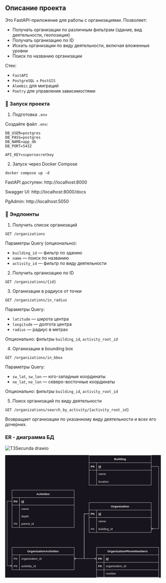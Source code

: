 ## Описание проекта

Это FastAPI-приложение для работы с организациями.
Позволяет:

- Получать организации по различным фильтрам (здание, вид деятельности, геопозиция)
- Получать организацию по ID
- Искать организации по виду деятельности, включая вложенные уровни
- Поиск по названию организации

Стек:

- `FastAPI`
- `PostgreSQL` + `PostGIS`
- `Alembic` для миграций
- `Poetry` для управления зависимостями

### 🚀 Запуск проекта

1. Подготовка `.env`

Создайте файл `.env`:
```dotenv
DB_USER=postgres
DB_PASS=postgres
DB_NAME=app_db
DB_PORT=5432

API_KEY=supersecretkey
```

2. Запуск через Docker Compose

```commandline
docker compose up -d
```

FastAPI доступен: http://localhost:8000

Swagger UI: http://localhost:8000/docs

PgAdmin: http://localhost:5050

### 📑 Эндпоинты

1. Получить список организаций

```http request
GET /organizations
```

Параметры Query (опционально):

- `building_id` — фильтр по зданию
- `name` — поиск по названию
- `activity_id` — фильтр по виду деятельности


2. Получить организацию по ID

```http request
GET /organizations/{id}
```

3. Организации в радиусе от точки

```http request
GET /organizations/in_radius
```
Параметры Query:

- `latitude` — широта центра
- `longitude` — долгота центра
- `radius` — радиус в метрах

Опционально: фильтры `building_id`, `activity_root_id`

4. Организации в bounding box

```http request
GET /organizations/in_bbox
```

Параметры Query:

- `sw_lat`, `sw_lon` — юго-западные координаты
- `ne_lat`, `ne_lon` — северо-восточные координаты

Опционально: фильтры `building_id`, `activity_root_id`

5. Поиск организаций по виду деятельности

```http request
GET /organizations/search_by_activity/{activity_root_id}
```

Возвращает организации по указанному виду деятельности и всех его дочерних.

### ER - диаграмма БД
![ТЗSecunda drawio](https://github.com/user-attachments/assets/3787e165-0357-4ba9-812b-ee01643a4994)
<?xml version="1.0" encoding="UTF-8"?>
<!-- Do not edit this file with editors other than draw.io -->
<!DOCTYPE svg PUBLIC "-//W3C//DTD SVG 1.1//EN" "http://www.w3.org/Graphics/SVG/1.1/DTD/svg11.dtd">
<svg xmlns="http://www.w3.org/2000/svg" xmlns:xlink="http://www.w3.org/1999/xlink" version="1.1" width="626px" height="492px" viewBox="-0.5 -0.5 626 492" content="&lt;mxfile host=&quot;Electron&quot; agent=&quot;Mozilla/5.0 (Windows NT 10.0; Win64; x64) AppleWebKit/537.36 (KHTML, like Gecko) draw.io/25.0.2 Chrome/128.0.6613.186 Electron/32.2.5 Safari/537.36&quot; version=&quot;25.0.2&quot; scale=&quot;1&quot; border=&quot;0&quot;&gt;&#10;  &lt;diagram id=&quot;R2lEEEUBdFMjLlhIrx00&quot; name=&quot;Page-1&quot;&gt;&#10;    &lt;mxGraphModel dx=&quot;665&quot; dy=&quot;2420&quot; grid=&quot;1&quot; gridSize=&quot;10&quot; guides=&quot;1&quot; tooltips=&quot;1&quot; connect=&quot;1&quot; arrows=&quot;1&quot; fold=&quot;1&quot; page=&quot;1&quot; pageScale=&quot;1&quot; pageWidth=&quot;850&quot; pageHeight=&quot;1100&quot; math=&quot;0&quot; shadow=&quot;0&quot; extFonts=&quot;Permanent Marker^https://fonts.googleapis.com/css?family=Permanent+Marker&quot;&gt;&#10;      &lt;root&gt;&#10;        &lt;mxCell id=&quot;0&quot; /&gt;&#10;        &lt;mxCell id=&quot;1&quot; parent=&quot;0&quot; /&gt;&#10;        &lt;mxCell id=&quot;cP5DR-odY6IoiikX9D6n-24&quot; style=&quot;edgeStyle=orthogonalEdgeStyle;rounded=0;orthogonalLoop=1;jettySize=auto;html=1;entryX=1;entryY=0.5;entryDx=0;entryDy=0;endArrow=ERmany;endFill=0;exitX=0;exitY=0.5;exitDx=0;exitDy=0;&quot; parent=&quot;1&quot; source=&quot;C-vyLk0tnHw3VtMMgP7b-3&quot; target=&quot;cP5DR-odY6IoiikX9D6n-17&quot; edge=&quot;1&quot;&gt;&#10;          &lt;mxGeometry relative=&quot;1&quot; as=&quot;geometry&quot;&gt;&#10;            &lt;Array as=&quot;points&quot;&gt;&#10;              &lt;mxPoint x=&quot;520&quot; y=&quot;155&quot; /&gt;&#10;              &lt;mxPoint x=&quot;520&quot; y=&quot;335&quot; /&gt;&#10;            &lt;/Array&gt;&#10;          &lt;/mxGeometry&gt;&#10;        &lt;/mxCell&gt;&#10;        &lt;mxCell id=&quot;C-vyLk0tnHw3VtMMgP7b-2&quot; value=&quot;Organization&quot; style=&quot;shape=table;startSize=30;container=1;collapsible=1;childLayout=tableLayout;fixedRows=1;rowLines=0;fontStyle=1;align=center;resizeLast=1;&quot; parent=&quot;1&quot; vertex=&quot;1&quot;&gt;&#10;          &lt;mxGeometry x=&quot;540&quot; y=&quot;110&quot; width=&quot;250&quot; height=&quot;120&quot; as=&quot;geometry&quot; /&gt;&#10;        &lt;/mxCell&gt;&#10;        &lt;mxCell id=&quot;C-vyLk0tnHw3VtMMgP7b-3&quot; value=&quot;&quot; style=&quot;shape=partialRectangle;collapsible=0;dropTarget=0;pointerEvents=0;fillColor=none;points=[[0,0.5],[1,0.5]];portConstraint=eastwest;top=0;left=0;right=0;bottom=1;&quot; parent=&quot;C-vyLk0tnHw3VtMMgP7b-2&quot; vertex=&quot;1&quot;&gt;&#10;          &lt;mxGeometry y=&quot;30&quot; width=&quot;250&quot; height=&quot;30&quot; as=&quot;geometry&quot; /&gt;&#10;        &lt;/mxCell&gt;&#10;        &lt;mxCell id=&quot;C-vyLk0tnHw3VtMMgP7b-4&quot; value=&quot;PK&quot; style=&quot;shape=partialRectangle;overflow=hidden;connectable=0;fillColor=none;top=0;left=0;bottom=0;right=0;fontStyle=1;&quot; parent=&quot;C-vyLk0tnHw3VtMMgP7b-3&quot; vertex=&quot;1&quot;&gt;&#10;          &lt;mxGeometry width=&quot;30&quot; height=&quot;30&quot; as=&quot;geometry&quot;&gt;&#10;            &lt;mxRectangle width=&quot;30&quot; height=&quot;30&quot; as=&quot;alternateBounds&quot; /&gt;&#10;          &lt;/mxGeometry&gt;&#10;        &lt;/mxCell&gt;&#10;        &lt;mxCell id=&quot;C-vyLk0tnHw3VtMMgP7b-5&quot; value=&quot;id&quot; style=&quot;shape=partialRectangle;overflow=hidden;connectable=0;fillColor=none;top=0;left=0;bottom=0;right=0;align=left;spacingLeft=6;fontStyle=5;&quot; parent=&quot;C-vyLk0tnHw3VtMMgP7b-3&quot; vertex=&quot;1&quot;&gt;&#10;          &lt;mxGeometry x=&quot;30&quot; width=&quot;220&quot; height=&quot;30&quot; as=&quot;geometry&quot;&gt;&#10;            &lt;mxRectangle width=&quot;220&quot; height=&quot;30&quot; as=&quot;alternateBounds&quot; /&gt;&#10;          &lt;/mxGeometry&gt;&#10;        &lt;/mxCell&gt;&#10;        &lt;mxCell id=&quot;cP5DR-odY6IoiikX9D6n-1&quot; style=&quot;shape=partialRectangle;collapsible=0;dropTarget=0;pointerEvents=0;fillColor=none;points=[[0,0.5],[1,0.5]];portConstraint=eastwest;top=0;left=0;right=0;bottom=0;&quot; parent=&quot;C-vyLk0tnHw3VtMMgP7b-2&quot; vertex=&quot;1&quot;&gt;&#10;          &lt;mxGeometry y=&quot;60&quot; width=&quot;250&quot; height=&quot;30&quot; as=&quot;geometry&quot; /&gt;&#10;        &lt;/mxCell&gt;&#10;        &lt;mxCell id=&quot;cP5DR-odY6IoiikX9D6n-2&quot; style=&quot;shape=partialRectangle;overflow=hidden;connectable=0;fillColor=none;top=0;left=0;bottom=0;right=0;&quot; parent=&quot;cP5DR-odY6IoiikX9D6n-1&quot; vertex=&quot;1&quot;&gt;&#10;          &lt;mxGeometry width=&quot;30&quot; height=&quot;30&quot; as=&quot;geometry&quot;&gt;&#10;            &lt;mxRectangle width=&quot;30&quot; height=&quot;30&quot; as=&quot;alternateBounds&quot; /&gt;&#10;          &lt;/mxGeometry&gt;&#10;        &lt;/mxCell&gt;&#10;        &lt;mxCell id=&quot;cP5DR-odY6IoiikX9D6n-3&quot; value=&quot;name&quot; style=&quot;shape=partialRectangle;overflow=hidden;connectable=0;fillColor=none;top=0;left=0;bottom=0;right=0;align=left;spacingLeft=6;&quot; parent=&quot;cP5DR-odY6IoiikX9D6n-1&quot; vertex=&quot;1&quot;&gt;&#10;          &lt;mxGeometry x=&quot;30&quot; width=&quot;220&quot; height=&quot;30&quot; as=&quot;geometry&quot;&gt;&#10;            &lt;mxRectangle width=&quot;220&quot; height=&quot;30&quot; as=&quot;alternateBounds&quot; /&gt;&#10;          &lt;/mxGeometry&gt;&#10;        &lt;/mxCell&gt;&#10;        &lt;mxCell id=&quot;C-vyLk0tnHw3VtMMgP7b-6&quot; value=&quot;&quot; style=&quot;shape=partialRectangle;collapsible=0;dropTarget=0;pointerEvents=0;fillColor=none;points=[[0,0.5],[1,0.5]];portConstraint=eastwest;top=0;left=0;right=0;bottom=0;&quot; parent=&quot;C-vyLk0tnHw3VtMMgP7b-2&quot; vertex=&quot;1&quot;&gt;&#10;          &lt;mxGeometry y=&quot;90&quot; width=&quot;250&quot; height=&quot;30&quot; as=&quot;geometry&quot; /&gt;&#10;        &lt;/mxCell&gt;&#10;        &lt;mxCell id=&quot;C-vyLk0tnHw3VtMMgP7b-7&quot; value=&quot;FK&quot; style=&quot;shape=partialRectangle;overflow=hidden;connectable=0;fillColor=none;top=0;left=0;bottom=0;right=0;&quot; parent=&quot;C-vyLk0tnHw3VtMMgP7b-6&quot; vertex=&quot;1&quot;&gt;&#10;          &lt;mxGeometry width=&quot;30&quot; height=&quot;30&quot; as=&quot;geometry&quot;&gt;&#10;            &lt;mxRectangle width=&quot;30&quot; height=&quot;30&quot; as=&quot;alternateBounds&quot; /&gt;&#10;          &lt;/mxGeometry&gt;&#10;        &lt;/mxCell&gt;&#10;        &lt;mxCell id=&quot;C-vyLk0tnHw3VtMMgP7b-8&quot; value=&quot;building_id&quot; style=&quot;shape=partialRectangle;overflow=hidden;connectable=0;fillColor=none;top=0;left=0;bottom=0;right=0;align=left;spacingLeft=6;&quot; parent=&quot;C-vyLk0tnHw3VtMMgP7b-6&quot; vertex=&quot;1&quot;&gt;&#10;          &lt;mxGeometry x=&quot;30&quot; width=&quot;220&quot; height=&quot;30&quot; as=&quot;geometry&quot;&gt;&#10;            &lt;mxRectangle width=&quot;220&quot; height=&quot;30&quot; as=&quot;alternateBounds&quot; /&gt;&#10;          &lt;/mxGeometry&gt;&#10;        &lt;/mxCell&gt;&#10;        &lt;mxCell id=&quot;C-vyLk0tnHw3VtMMgP7b-23&quot; value=&quot;Activities&quot; style=&quot;shape=table;startSize=30;container=1;collapsible=1;childLayout=tableLayout;fixedRows=1;rowLines=0;fontStyle=1;align=center;resizeLast=1;&quot; parent=&quot;1&quot; vertex=&quot;1&quot;&gt;&#10;          &lt;mxGeometry x=&quot;230&quot; y=&quot;60&quot; width=&quot;250&quot; height=&quot;150&quot; as=&quot;geometry&quot; /&gt;&#10;        &lt;/mxCell&gt;&#10;        &lt;mxCell id=&quot;C-vyLk0tnHw3VtMMgP7b-24&quot; value=&quot;&quot; style=&quot;shape=partialRectangle;collapsible=0;dropTarget=0;pointerEvents=0;fillColor=none;points=[[0,0.5],[1,0.5]];portConstraint=eastwest;top=0;left=0;right=0;bottom=1;&quot; parent=&quot;C-vyLk0tnHw3VtMMgP7b-23&quot; vertex=&quot;1&quot;&gt;&#10;          &lt;mxGeometry y=&quot;30&quot; width=&quot;250&quot; height=&quot;30&quot; as=&quot;geometry&quot; /&gt;&#10;        &lt;/mxCell&gt;&#10;        &lt;mxCell id=&quot;C-vyLk0tnHw3VtMMgP7b-25&quot; value=&quot;PK&quot; style=&quot;shape=partialRectangle;overflow=hidden;connectable=0;fillColor=none;top=0;left=0;bottom=0;right=0;fontStyle=1;&quot; parent=&quot;C-vyLk0tnHw3VtMMgP7b-24&quot; vertex=&quot;1&quot;&gt;&#10;          &lt;mxGeometry width=&quot;30&quot; height=&quot;30&quot; as=&quot;geometry&quot;&gt;&#10;            &lt;mxRectangle width=&quot;30&quot; height=&quot;30&quot; as=&quot;alternateBounds&quot; /&gt;&#10;          &lt;/mxGeometry&gt;&#10;        &lt;/mxCell&gt;&#10;        &lt;mxCell id=&quot;C-vyLk0tnHw3VtMMgP7b-26&quot; value=&quot;id&quot; style=&quot;shape=partialRectangle;overflow=hidden;connectable=0;fillColor=none;top=0;left=0;bottom=0;right=0;align=left;spacingLeft=6;fontStyle=5;&quot; parent=&quot;C-vyLk0tnHw3VtMMgP7b-24&quot; vertex=&quot;1&quot;&gt;&#10;          &lt;mxGeometry x=&quot;30&quot; width=&quot;220&quot; height=&quot;30&quot; as=&quot;geometry&quot;&gt;&#10;            &lt;mxRectangle width=&quot;220&quot; height=&quot;30&quot; as=&quot;alternateBounds&quot; /&gt;&#10;          &lt;/mxGeometry&gt;&#10;        &lt;/mxCell&gt;&#10;        &lt;mxCell id=&quot;cP5DR-odY6IoiikX9D6n-7&quot; style=&quot;shape=partialRectangle;collapsible=0;dropTarget=0;pointerEvents=0;fillColor=none;points=[[0,0.5],[1,0.5]];portConstraint=eastwest;top=0;left=0;right=0;bottom=0;&quot; parent=&quot;C-vyLk0tnHw3VtMMgP7b-23&quot; vertex=&quot;1&quot;&gt;&#10;          &lt;mxGeometry y=&quot;60&quot; width=&quot;250&quot; height=&quot;30&quot; as=&quot;geometry&quot; /&gt;&#10;        &lt;/mxCell&gt;&#10;        &lt;mxCell id=&quot;cP5DR-odY6IoiikX9D6n-8&quot; style=&quot;shape=partialRectangle;overflow=hidden;connectable=0;fillColor=none;top=0;left=0;bottom=0;right=0;&quot; parent=&quot;cP5DR-odY6IoiikX9D6n-7&quot; vertex=&quot;1&quot;&gt;&#10;          &lt;mxGeometry width=&quot;30&quot; height=&quot;30&quot; as=&quot;geometry&quot;&gt;&#10;            &lt;mxRectangle width=&quot;30&quot; height=&quot;30&quot; as=&quot;alternateBounds&quot; /&gt;&#10;          &lt;/mxGeometry&gt;&#10;        &lt;/mxCell&gt;&#10;        &lt;mxCell id=&quot;cP5DR-odY6IoiikX9D6n-9&quot; value=&quot;name&quot; style=&quot;shape=partialRectangle;overflow=hidden;connectable=0;fillColor=none;top=0;left=0;bottom=0;right=0;align=left;spacingLeft=6;&quot; parent=&quot;cP5DR-odY6IoiikX9D6n-7&quot; vertex=&quot;1&quot;&gt;&#10;          &lt;mxGeometry x=&quot;30&quot; width=&quot;220&quot; height=&quot;30&quot; as=&quot;geometry&quot;&gt;&#10;            &lt;mxRectangle width=&quot;220&quot; height=&quot;30&quot; as=&quot;alternateBounds&quot; /&gt;&#10;          &lt;/mxGeometry&gt;&#10;        &lt;/mxCell&gt;&#10;        &lt;mxCell id=&quot;cP5DR-odY6IoiikX9D6n-10&quot; style=&quot;shape=partialRectangle;collapsible=0;dropTarget=0;pointerEvents=0;fillColor=none;points=[[0,0.5],[1,0.5]];portConstraint=eastwest;top=0;left=0;right=0;bottom=0;&quot; parent=&quot;C-vyLk0tnHw3VtMMgP7b-23&quot; vertex=&quot;1&quot;&gt;&#10;          &lt;mxGeometry y=&quot;90&quot; width=&quot;250&quot; height=&quot;30&quot; as=&quot;geometry&quot; /&gt;&#10;        &lt;/mxCell&gt;&#10;        &lt;mxCell id=&quot;cP5DR-odY6IoiikX9D6n-11&quot; style=&quot;shape=partialRectangle;overflow=hidden;connectable=0;fillColor=none;top=0;left=0;bottom=0;right=0;&quot; parent=&quot;cP5DR-odY6IoiikX9D6n-10&quot; vertex=&quot;1&quot;&gt;&#10;          &lt;mxGeometry width=&quot;30&quot; height=&quot;30&quot; as=&quot;geometry&quot;&gt;&#10;            &lt;mxRectangle width=&quot;30&quot; height=&quot;30&quot; as=&quot;alternateBounds&quot; /&gt;&#10;          &lt;/mxGeometry&gt;&#10;        &lt;/mxCell&gt;&#10;        &lt;mxCell id=&quot;cP5DR-odY6IoiikX9D6n-12&quot; value=&quot;depth&quot; style=&quot;shape=partialRectangle;overflow=hidden;connectable=0;fillColor=none;top=0;left=0;bottom=0;right=0;align=left;spacingLeft=6;&quot; parent=&quot;cP5DR-odY6IoiikX9D6n-10&quot; vertex=&quot;1&quot;&gt;&#10;          &lt;mxGeometry x=&quot;30&quot; width=&quot;220&quot; height=&quot;30&quot; as=&quot;geometry&quot;&gt;&#10;            &lt;mxRectangle width=&quot;220&quot; height=&quot;30&quot; as=&quot;alternateBounds&quot; /&gt;&#10;          &lt;/mxGeometry&gt;&#10;        &lt;/mxCell&gt;&#10;        &lt;mxCell id=&quot;cP5DR-odY6IoiikX9D6n-4&quot; style=&quot;shape=partialRectangle;collapsible=0;dropTarget=0;pointerEvents=0;fillColor=none;points=[[0,0.5],[1,0.5]];portConstraint=eastwest;top=0;left=0;right=0;bottom=0;&quot; parent=&quot;C-vyLk0tnHw3VtMMgP7b-23&quot; vertex=&quot;1&quot;&gt;&#10;          &lt;mxGeometry y=&quot;120&quot; width=&quot;250&quot; height=&quot;30&quot; as=&quot;geometry&quot; /&gt;&#10;        &lt;/mxCell&gt;&#10;        &lt;mxCell id=&quot;cP5DR-odY6IoiikX9D6n-5&quot; value=&quot;FK&quot; style=&quot;shape=partialRectangle;overflow=hidden;connectable=0;fillColor=none;top=0;left=0;bottom=0;right=0;&quot; parent=&quot;cP5DR-odY6IoiikX9D6n-4&quot; vertex=&quot;1&quot;&gt;&#10;          &lt;mxGeometry width=&quot;30&quot; height=&quot;30&quot; as=&quot;geometry&quot;&gt;&#10;            &lt;mxRectangle width=&quot;30&quot; height=&quot;30&quot; as=&quot;alternateBounds&quot; /&gt;&#10;          &lt;/mxGeometry&gt;&#10;        &lt;/mxCell&gt;&#10;        &lt;mxCell id=&quot;cP5DR-odY6IoiikX9D6n-6&quot; value=&quot;parent_id&quot; style=&quot;shape=partialRectangle;overflow=hidden;connectable=0;fillColor=none;top=0;left=0;bottom=0;right=0;align=left;spacingLeft=6;&quot; parent=&quot;cP5DR-odY6IoiikX9D6n-4&quot; vertex=&quot;1&quot;&gt;&#10;          &lt;mxGeometry x=&quot;30&quot; width=&quot;220&quot; height=&quot;30&quot; as=&quot;geometry&quot;&gt;&#10;            &lt;mxRectangle width=&quot;220&quot; height=&quot;30&quot; as=&quot;alternateBounds&quot; /&gt;&#10;          &lt;/mxGeometry&gt;&#10;        &lt;/mxCell&gt;&#10;        &lt;mxCell id=&quot;cP5DR-odY6IoiikX9D6n-13&quot; value=&quot;OrganizationActivities&quot; style=&quot;shape=table;startSize=30;container=1;collapsible=1;childLayout=tableLayout;fixedRows=1;rowLines=0;fontStyle=1;align=center;resizeLast=1;&quot; parent=&quot;1&quot; vertex=&quot;1&quot;&gt;&#10;          &lt;mxGeometry x=&quot;230&quot; y=&quot;290&quot; width=&quot;250&quot; height=&quot;90&quot; as=&quot;geometry&quot; /&gt;&#10;        &lt;/mxCell&gt;&#10;        &lt;mxCell id=&quot;cP5DR-odY6IoiikX9D6n-17&quot; style=&quot;shape=partialRectangle;collapsible=0;dropTarget=0;pointerEvents=0;fillColor=none;points=[[0,0.5],[1,0.5]];portConstraint=eastwest;top=0;left=0;right=0;bottom=0;&quot; parent=&quot;cP5DR-odY6IoiikX9D6n-13&quot; vertex=&quot;1&quot;&gt;&#10;          &lt;mxGeometry y=&quot;30&quot; width=&quot;250&quot; height=&quot;30&quot; as=&quot;geometry&quot; /&gt;&#10;        &lt;/mxCell&gt;&#10;        &lt;mxCell id=&quot;cP5DR-odY6IoiikX9D6n-18&quot; value=&quot;PK&quot; style=&quot;shape=partialRectangle;overflow=hidden;connectable=0;fillColor=none;top=0;left=0;bottom=0;right=0;&quot; parent=&quot;cP5DR-odY6IoiikX9D6n-17&quot; vertex=&quot;1&quot;&gt;&#10;          &lt;mxGeometry width=&quot;30&quot; height=&quot;30&quot; as=&quot;geometry&quot;&gt;&#10;            &lt;mxRectangle width=&quot;30&quot; height=&quot;30&quot; as=&quot;alternateBounds&quot; /&gt;&#10;          &lt;/mxGeometry&gt;&#10;        &lt;/mxCell&gt;&#10;        &lt;mxCell id=&quot;cP5DR-odY6IoiikX9D6n-19&quot; value=&quot;organization_id&quot; style=&quot;shape=partialRectangle;overflow=hidden;connectable=0;fillColor=none;top=0;left=0;bottom=0;right=0;align=left;spacingLeft=6;&quot; parent=&quot;cP5DR-odY6IoiikX9D6n-17&quot; vertex=&quot;1&quot;&gt;&#10;          &lt;mxGeometry x=&quot;30&quot; width=&quot;220&quot; height=&quot;30&quot; as=&quot;geometry&quot;&gt;&#10;            &lt;mxRectangle width=&quot;220&quot; height=&quot;30&quot; as=&quot;alternateBounds&quot; /&gt;&#10;          &lt;/mxGeometry&gt;&#10;        &lt;/mxCell&gt;&#10;        &lt;mxCell id=&quot;cP5DR-odY6IoiikX9D6n-20&quot; value=&quot;&quot; style=&quot;shape=partialRectangle;collapsible=0;dropTarget=0;pointerEvents=0;fillColor=none;points=[[0,0.5],[1,0.5]];portConstraint=eastwest;top=0;left=0;right=0;bottom=0;&quot; parent=&quot;cP5DR-odY6IoiikX9D6n-13&quot; vertex=&quot;1&quot;&gt;&#10;          &lt;mxGeometry y=&quot;60&quot; width=&quot;250&quot; height=&quot;30&quot; as=&quot;geometry&quot; /&gt;&#10;        &lt;/mxCell&gt;&#10;        &lt;mxCell id=&quot;cP5DR-odY6IoiikX9D6n-21&quot; value=&quot;PK&quot; style=&quot;shape=partialRectangle;overflow=hidden;connectable=0;fillColor=none;top=0;left=0;bottom=0;right=0;&quot; parent=&quot;cP5DR-odY6IoiikX9D6n-20&quot; vertex=&quot;1&quot;&gt;&#10;          &lt;mxGeometry width=&quot;30&quot; height=&quot;30&quot; as=&quot;geometry&quot;&gt;&#10;            &lt;mxRectangle width=&quot;30&quot; height=&quot;30&quot; as=&quot;alternateBounds&quot; /&gt;&#10;          &lt;/mxGeometry&gt;&#10;        &lt;/mxCell&gt;&#10;        &lt;mxCell id=&quot;cP5DR-odY6IoiikX9D6n-22&quot; value=&quot;actiiviity_id&quot; style=&quot;shape=partialRectangle;overflow=hidden;connectable=0;fillColor=none;top=0;left=0;bottom=0;right=0;align=left;spacingLeft=6;&quot; parent=&quot;cP5DR-odY6IoiikX9D6n-20&quot; vertex=&quot;1&quot;&gt;&#10;          &lt;mxGeometry x=&quot;30&quot; width=&quot;220&quot; height=&quot;30&quot; as=&quot;geometry&quot;&gt;&#10;            &lt;mxRectangle width=&quot;220&quot; height=&quot;30&quot; as=&quot;alternateBounds&quot; /&gt;&#10;          &lt;/mxGeometry&gt;&#10;        &lt;/mxCell&gt;&#10;        &lt;mxCell id=&quot;cP5DR-odY6IoiikX9D6n-23&quot; style=&quot;edgeStyle=orthogonalEdgeStyle;rounded=0;orthogonalLoop=1;jettySize=auto;html=1;entryX=0;entryY=0.5;entryDx=0;entryDy=0;endArrow=ERmany;endFill=0;exitX=0;exitY=0.5;exitDx=0;exitDy=0;&quot; parent=&quot;1&quot; source=&quot;C-vyLk0tnHw3VtMMgP7b-24&quot; target=&quot;cP5DR-odY6IoiikX9D6n-20&quot; edge=&quot;1&quot;&gt;&#10;          &lt;mxGeometry relative=&quot;1&quot; as=&quot;geometry&quot;&gt;&#10;            &lt;Array as=&quot;points&quot;&gt;&#10;              &lt;mxPoint x=&quot;210&quot; y=&quot;104&quot; /&gt;&#10;              &lt;mxPoint x=&quot;210&quot; y=&quot;364&quot; /&gt;&#10;              &lt;mxPoint x=&quot;230&quot; y=&quot;364&quot; /&gt;&#10;            &lt;/Array&gt;&#10;          &lt;/mxGeometry&gt;&#10;        &lt;/mxCell&gt;&#10;        &lt;mxCell id=&quot;cP5DR-odY6IoiikX9D6n-25&quot; value=&quot;OrganizationPhoneNumbers&quot; style=&quot;shape=table;startSize=30;container=1;collapsible=1;childLayout=tableLayout;fixedRows=1;rowLines=0;fontStyle=1;align=center;resizeLast=1;&quot; parent=&quot;1&quot; vertex=&quot;1&quot;&gt;&#10;          &lt;mxGeometry x=&quot;570&quot; y=&quot;290&quot; width=&quot;250&quot; height=&quot;120&quot; as=&quot;geometry&quot; /&gt;&#10;        &lt;/mxCell&gt;&#10;        &lt;mxCell id=&quot;cP5DR-odY6IoiikX9D6n-29&quot; style=&quot;shape=partialRectangle;collapsible=0;dropTarget=0;pointerEvents=0;fillColor=none;points=[[0,0.5],[1,0.5]];portConstraint=eastwest;top=0;left=0;right=0;bottom=1;&quot; parent=&quot;cP5DR-odY6IoiikX9D6n-25&quot; vertex=&quot;1&quot;&gt;&#10;          &lt;mxGeometry y=&quot;30&quot; width=&quot;250&quot; height=&quot;30&quot; as=&quot;geometry&quot; /&gt;&#10;        &lt;/mxCell&gt;&#10;        &lt;mxCell id=&quot;cP5DR-odY6IoiikX9D6n-30&quot; value=&quot;PK&quot; style=&quot;shape=partialRectangle;overflow=hidden;connectable=0;fillColor=none;top=0;left=0;bottom=0;right=0;fontStyle=1;&quot; parent=&quot;cP5DR-odY6IoiikX9D6n-29&quot; vertex=&quot;1&quot;&gt;&#10;          &lt;mxGeometry width=&quot;30&quot; height=&quot;30&quot; as=&quot;geometry&quot;&gt;&#10;            &lt;mxRectangle width=&quot;30&quot; height=&quot;30&quot; as=&quot;alternateBounds&quot; /&gt;&#10;          &lt;/mxGeometry&gt;&#10;        &lt;/mxCell&gt;&#10;        &lt;mxCell id=&quot;cP5DR-odY6IoiikX9D6n-31&quot; value=&quot;id&quot; style=&quot;shape=partialRectangle;overflow=hidden;connectable=0;fillColor=none;top=0;left=0;bottom=0;right=0;align=left;spacingLeft=6;fontStyle=5;&quot; parent=&quot;cP5DR-odY6IoiikX9D6n-29&quot; vertex=&quot;1&quot;&gt;&#10;          &lt;mxGeometry x=&quot;30&quot; width=&quot;220&quot; height=&quot;30&quot; as=&quot;geometry&quot;&gt;&#10;            &lt;mxRectangle width=&quot;220&quot; height=&quot;30&quot; as=&quot;alternateBounds&quot; /&gt;&#10;          &lt;/mxGeometry&gt;&#10;        &lt;/mxCell&gt;&#10;        &lt;mxCell id=&quot;qUsapoOUKnMhXSnz2g1B-1&quot; style=&quot;shape=partialRectangle;collapsible=0;dropTarget=0;pointerEvents=0;fillColor=none;points=[[0,0.5],[1,0.5]];portConstraint=eastwest;top=0;left=0;right=0;bottom=1;&quot; vertex=&quot;1&quot; parent=&quot;cP5DR-odY6IoiikX9D6n-25&quot;&gt;&#10;          &lt;mxGeometry y=&quot;60&quot; width=&quot;250&quot; height=&quot;30&quot; as=&quot;geometry&quot; /&gt;&#10;        &lt;/mxCell&gt;&#10;        &lt;mxCell id=&quot;qUsapoOUKnMhXSnz2g1B-2&quot; value=&quot;FK&quot; style=&quot;shape=partialRectangle;overflow=hidden;connectable=0;fillColor=none;top=0;left=0;bottom=0;right=0;fontStyle=1;&quot; vertex=&quot;1&quot; parent=&quot;qUsapoOUKnMhXSnz2g1B-1&quot;&gt;&#10;          &lt;mxGeometry width=&quot;30&quot; height=&quot;30&quot; as=&quot;geometry&quot;&gt;&#10;            &lt;mxRectangle width=&quot;30&quot; height=&quot;30&quot; as=&quot;alternateBounds&quot; /&gt;&#10;          &lt;/mxGeometry&gt;&#10;        &lt;/mxCell&gt;&#10;        &lt;mxCell id=&quot;qUsapoOUKnMhXSnz2g1B-3&quot; value=&quot;organization_id&quot; style=&quot;shape=partialRectangle;overflow=hidden;connectable=0;fillColor=none;top=0;left=0;bottom=0;right=0;align=left;spacingLeft=6;fontStyle=0;&quot; vertex=&quot;1&quot; parent=&quot;qUsapoOUKnMhXSnz2g1B-1&quot;&gt;&#10;          &lt;mxGeometry x=&quot;30&quot; width=&quot;220&quot; height=&quot;30&quot; as=&quot;geometry&quot;&gt;&#10;            &lt;mxRectangle width=&quot;220&quot; height=&quot;30&quot; as=&quot;alternateBounds&quot; /&gt;&#10;          &lt;/mxGeometry&gt;&#10;        &lt;/mxCell&gt;&#10;        &lt;mxCell id=&quot;cP5DR-odY6IoiikX9D6n-26&quot; value=&quot;&quot; style=&quot;shape=partialRectangle;collapsible=0;dropTarget=0;pointerEvents=0;fillColor=none;points=[[0,0.5],[1,0.5]];portConstraint=eastwest;top=0;left=0;right=0;bottom=1;&quot; parent=&quot;cP5DR-odY6IoiikX9D6n-25&quot; vertex=&quot;1&quot;&gt;&#10;          &lt;mxGeometry y=&quot;90&quot; width=&quot;250&quot; height=&quot;30&quot; as=&quot;geometry&quot; /&gt;&#10;        &lt;/mxCell&gt;&#10;        &lt;mxCell id=&quot;cP5DR-odY6IoiikX9D6n-27&quot; value=&quot;&quot; style=&quot;shape=partialRectangle;overflow=hidden;connectable=0;fillColor=none;top=0;left=0;bottom=0;right=0;fontStyle=1;&quot; parent=&quot;cP5DR-odY6IoiikX9D6n-26&quot; vertex=&quot;1&quot;&gt;&#10;          &lt;mxGeometry width=&quot;30&quot; height=&quot;30&quot; as=&quot;geometry&quot;&gt;&#10;            &lt;mxRectangle width=&quot;30&quot; height=&quot;30&quot; as=&quot;alternateBounds&quot; /&gt;&#10;          &lt;/mxGeometry&gt;&#10;        &lt;/mxCell&gt;&#10;        &lt;mxCell id=&quot;cP5DR-odY6IoiikX9D6n-28&quot; value=&quot;number&quot; style=&quot;shape=partialRectangle;overflow=hidden;connectable=0;fillColor=none;top=0;left=0;bottom=0;right=0;align=left;spacingLeft=6;fontStyle=0;&quot; parent=&quot;cP5DR-odY6IoiikX9D6n-26&quot; vertex=&quot;1&quot;&gt;&#10;          &lt;mxGeometry x=&quot;30&quot; width=&quot;220&quot; height=&quot;30&quot; as=&quot;geometry&quot;&gt;&#10;            &lt;mxRectangle width=&quot;220&quot; height=&quot;30&quot; as=&quot;alternateBounds&quot; /&gt;&#10;          &lt;/mxGeometry&gt;&#10;        &lt;/mxCell&gt;&#10;        &lt;mxCell id=&quot;cP5DR-odY6IoiikX9D6n-33&quot; style=&quot;edgeStyle=orthogonalEdgeStyle;shape=connector;rounded=0;orthogonalLoop=1;jettySize=auto;html=1;entryX=0;entryY=0.5;entryDx=0;entryDy=0;strokeColor=default;align=center;verticalAlign=middle;fontFamily=Helvetica;fontSize=11;fontColor=default;labelBackgroundColor=default;endArrow=ERmany;endFill=0;&quot; parent=&quot;1&quot; source=&quot;C-vyLk0tnHw3VtMMgP7b-3&quot; target=&quot;cP5DR-odY6IoiikX9D6n-29&quot; edge=&quot;1&quot;&gt;&#10;          &lt;mxGeometry relative=&quot;1&quot; as=&quot;geometry&quot;&gt;&#10;            &lt;Array as=&quot;points&quot;&gt;&#10;              &lt;mxPoint x=&quot;520&quot; y=&quot;155&quot; /&gt;&#10;              &lt;mxPoint x=&quot;520&quot; y=&quot;335&quot; /&gt;&#10;            &lt;/Array&gt;&#10;          &lt;/mxGeometry&gt;&#10;        &lt;/mxCell&gt;&#10;        &lt;mxCell id=&quot;cP5DR-odY6IoiikX9D6n-34&quot; value=&quot;Building&quot; style=&quot;shape=table;startSize=30;container=1;collapsible=1;childLayout=tableLayout;fixedRows=1;rowLines=0;fontStyle=1;align=center;resizeLast=1;&quot; parent=&quot;1&quot; vertex=&quot;1&quot;&gt;&#10;          &lt;mxGeometry x=&quot;540&quot; y=&quot;-80&quot; width=&quot;250&quot; height=&quot;120&quot; as=&quot;geometry&quot; /&gt;&#10;        &lt;/mxCell&gt;&#10;        &lt;mxCell id=&quot;cP5DR-odY6IoiikX9D6n-35&quot; value=&quot;&quot; style=&quot;shape=partialRectangle;collapsible=0;dropTarget=0;pointerEvents=0;fillColor=none;points=[[0,0.5],[1,0.5]];portConstraint=eastwest;top=0;left=0;right=0;bottom=1;&quot; parent=&quot;cP5DR-odY6IoiikX9D6n-34&quot; vertex=&quot;1&quot;&gt;&#10;          &lt;mxGeometry y=&quot;30&quot; width=&quot;250&quot; height=&quot;30&quot; as=&quot;geometry&quot; /&gt;&#10;        &lt;/mxCell&gt;&#10;        &lt;mxCell id=&quot;cP5DR-odY6IoiikX9D6n-36&quot; value=&quot;PK&quot; style=&quot;shape=partialRectangle;overflow=hidden;connectable=0;fillColor=none;top=0;left=0;bottom=0;right=0;fontStyle=1;&quot; parent=&quot;cP5DR-odY6IoiikX9D6n-35&quot; vertex=&quot;1&quot;&gt;&#10;          &lt;mxGeometry width=&quot;30&quot; height=&quot;30&quot; as=&quot;geometry&quot;&gt;&#10;            &lt;mxRectangle width=&quot;30&quot; height=&quot;30&quot; as=&quot;alternateBounds&quot; /&gt;&#10;          &lt;/mxGeometry&gt;&#10;        &lt;/mxCell&gt;&#10;        &lt;mxCell id=&quot;cP5DR-odY6IoiikX9D6n-37&quot; value=&quot;id&quot; style=&quot;shape=partialRectangle;overflow=hidden;connectable=0;fillColor=none;top=0;left=0;bottom=0;right=0;align=left;spacingLeft=6;fontStyle=5;&quot; parent=&quot;cP5DR-odY6IoiikX9D6n-35&quot; vertex=&quot;1&quot;&gt;&#10;          &lt;mxGeometry x=&quot;30&quot; width=&quot;220&quot; height=&quot;30&quot; as=&quot;geometry&quot;&gt;&#10;            &lt;mxRectangle width=&quot;220&quot; height=&quot;30&quot; as=&quot;alternateBounds&quot; /&gt;&#10;          &lt;/mxGeometry&gt;&#10;        &lt;/mxCell&gt;&#10;        &lt;mxCell id=&quot;cP5DR-odY6IoiikX9D6n-38&quot; style=&quot;shape=partialRectangle;collapsible=0;dropTarget=0;pointerEvents=0;fillColor=none;points=[[0,0.5],[1,0.5]];portConstraint=eastwest;top=0;left=0;right=0;bottom=0;&quot; parent=&quot;cP5DR-odY6IoiikX9D6n-34&quot; vertex=&quot;1&quot;&gt;&#10;          &lt;mxGeometry y=&quot;60&quot; width=&quot;250&quot; height=&quot;30&quot; as=&quot;geometry&quot; /&gt;&#10;        &lt;/mxCell&gt;&#10;        &lt;mxCell id=&quot;cP5DR-odY6IoiikX9D6n-39&quot; style=&quot;shape=partialRectangle;overflow=hidden;connectable=0;fillColor=none;top=0;left=0;bottom=0;right=0;&quot; parent=&quot;cP5DR-odY6IoiikX9D6n-38&quot; vertex=&quot;1&quot;&gt;&#10;          &lt;mxGeometry width=&quot;30&quot; height=&quot;30&quot; as=&quot;geometry&quot;&gt;&#10;            &lt;mxRectangle width=&quot;30&quot; height=&quot;30&quot; as=&quot;alternateBounds&quot; /&gt;&#10;          &lt;/mxGeometry&gt;&#10;        &lt;/mxCell&gt;&#10;        &lt;mxCell id=&quot;cP5DR-odY6IoiikX9D6n-40&quot; value=&quot;name&quot; style=&quot;shape=partialRectangle;overflow=hidden;connectable=0;fillColor=none;top=0;left=0;bottom=0;right=0;align=left;spacingLeft=6;&quot; parent=&quot;cP5DR-odY6IoiikX9D6n-38&quot; vertex=&quot;1&quot;&gt;&#10;          &lt;mxGeometry x=&quot;30&quot; width=&quot;220&quot; height=&quot;30&quot; as=&quot;geometry&quot;&gt;&#10;            &lt;mxRectangle width=&quot;220&quot; height=&quot;30&quot; as=&quot;alternateBounds&quot; /&gt;&#10;          &lt;/mxGeometry&gt;&#10;        &lt;/mxCell&gt;&#10;        &lt;mxCell id=&quot;cP5DR-odY6IoiikX9D6n-41&quot; value=&quot;&quot; style=&quot;shape=partialRectangle;collapsible=0;dropTarget=0;pointerEvents=0;fillColor=none;points=[[0,0.5],[1,0.5]];portConstraint=eastwest;top=0;left=0;right=0;bottom=0;&quot; parent=&quot;cP5DR-odY6IoiikX9D6n-34&quot; vertex=&quot;1&quot;&gt;&#10;          &lt;mxGeometry y=&quot;90&quot; width=&quot;250&quot; height=&quot;30&quot; as=&quot;geometry&quot; /&gt;&#10;        &lt;/mxCell&gt;&#10;        &lt;mxCell id=&quot;cP5DR-odY6IoiikX9D6n-42&quot; value=&quot;&quot; style=&quot;shape=partialRectangle;overflow=hidden;connectable=0;fillColor=none;top=0;left=0;bottom=0;right=0;&quot; parent=&quot;cP5DR-odY6IoiikX9D6n-41&quot; vertex=&quot;1&quot;&gt;&#10;          &lt;mxGeometry width=&quot;30&quot; height=&quot;30&quot; as=&quot;geometry&quot;&gt;&#10;            &lt;mxRectangle width=&quot;30&quot; height=&quot;30&quot; as=&quot;alternateBounds&quot; /&gt;&#10;          &lt;/mxGeometry&gt;&#10;        &lt;/mxCell&gt;&#10;        &lt;mxCell id=&quot;cP5DR-odY6IoiikX9D6n-43&quot; value=&quot;location&quot; style=&quot;shape=partialRectangle;overflow=hidden;connectable=0;fillColor=none;top=0;left=0;bottom=0;right=0;align=left;spacingLeft=6;&quot; parent=&quot;cP5DR-odY6IoiikX9D6n-41&quot; vertex=&quot;1&quot;&gt;&#10;          &lt;mxGeometry x=&quot;30&quot; width=&quot;220&quot; height=&quot;30&quot; as=&quot;geometry&quot;&gt;&#10;            &lt;mxRectangle width=&quot;220&quot; height=&quot;30&quot; as=&quot;alternateBounds&quot; /&gt;&#10;          &lt;/mxGeometry&gt;&#10;        &lt;/mxCell&gt;&#10;        &lt;mxCell id=&quot;cP5DR-odY6IoiikX9D6n-44&quot; style=&quot;edgeStyle=orthogonalEdgeStyle;shape=connector;rounded=0;orthogonalLoop=1;jettySize=auto;html=1;entryX=1;entryY=0.5;entryDx=0;entryDy=0;strokeColor=default;align=center;verticalAlign=middle;fontFamily=Helvetica;fontSize=11;fontColor=default;labelBackgroundColor=default;endArrow=ERmany;endFill=0;exitX=1;exitY=0.5;exitDx=0;exitDy=0;&quot; parent=&quot;1&quot; source=&quot;cP5DR-odY6IoiikX9D6n-35&quot; target=&quot;C-vyLk0tnHw3VtMMgP7b-6&quot; edge=&quot;1&quot;&gt;&#10;          &lt;mxGeometry relative=&quot;1&quot; as=&quot;geometry&quot;&gt;&#10;            &lt;Array as=&quot;points&quot;&gt;&#10;              &lt;mxPoint x=&quot;820&quot; y=&quot;-35&quot; /&gt;&#10;              &lt;mxPoint x=&quot;820&quot; y=&quot;215&quot; /&gt;&#10;            &lt;/Array&gt;&#10;          &lt;/mxGeometry&gt;&#10;        &lt;/mxCell&gt;&#10;      &lt;/root&gt;&#10;    &lt;/mxGraphModel&gt;&#10;  &lt;/diagram&gt;&#10;&lt;/mxfile&gt;&#10;" style="background-color: rgb(24, 20, 29);"><defs><clipPath id="mx-clip-337-220-30-30-0"><rect x="337" y="220" width="30" height="30"/></clipPath><clipPath id="mx-clip-373-220-214-30-0"><rect x="373" y="220" width="214" height="30"/></clipPath><clipPath id="mx-clip-373-250-214-30-0"><rect x="373" y="250" width="214" height="30"/></clipPath><clipPath id="mx-clip-337-280-30-30-0"><rect x="337" y="280" width="30" height="30"/></clipPath><clipPath id="mx-clip-373-280-214-30-0"><rect x="373" y="280" width="214" height="30"/></clipPath><clipPath id="mx-clip-27-170-30-30-0"><rect x="27" y="170" width="30" height="30"/></clipPath><clipPath id="mx-clip-63-170-214-30-0"><rect x="63" y="170" width="214" height="30"/></clipPath><clipPath id="mx-clip-63-200-214-30-0"><rect x="63" y="200" width="214" height="30"/></clipPath><clipPath id="mx-clip-63-230-214-30-0"><rect x="63" y="230" width="214" height="30"/></clipPath><clipPath id="mx-clip-27-260-30-30-0"><rect x="27" y="260" width="30" height="30"/></clipPath><clipPath id="mx-clip-63-260-214-30-0"><rect x="63" y="260" width="214" height="30"/></clipPath><clipPath id="mx-clip-27-400-30-30-0"><rect x="27" y="400" width="30" height="30"/></clipPath><clipPath id="mx-clip-63-400-214-30-0"><rect x="63" y="400" width="214" height="30"/></clipPath><clipPath id="mx-clip-27-430-30-30-0"><rect x="27" y="430" width="30" height="30"/></clipPath><clipPath id="mx-clip-63-430-214-30-0"><rect x="63" y="430" width="214" height="30"/></clipPath><clipPath id="mx-clip-367-400-30-30-0"><rect x="367" y="400" width="30" height="30"/></clipPath><clipPath id="mx-clip-403-400-214-30-0"><rect x="403" y="400" width="214" height="30"/></clipPath><clipPath id="mx-clip-367-430-30-30-0"><rect x="367" y="430" width="30" height="30"/></clipPath><clipPath id="mx-clip-403-430-214-30-0"><rect x="403" y="430" width="214" height="30"/></clipPath><clipPath id="mx-clip-403-460-214-30-0"><rect x="403" y="460" width="214" height="30"/></clipPath><clipPath id="mx-clip-337-30-30-30-0"><rect x="337" y="30" width="30" height="30"/></clipPath><clipPath id="mx-clip-373-30-214-30-0"><rect x="373" y="30" width="214" height="30"/></clipPath><clipPath id="mx-clip-373-60-214-30-0"><rect x="373" y="60" width="214" height="30"/></clipPath><clipPath id="mx-clip-373-90-214-30-0"><rect x="373" y="90" width="214" height="30"/></clipPath><style type="text/css">@import url("https://fonts.googleapis.com/css?family=Permanent+Marker");</style><style type="text/css"/></defs><rect fill="#18141D" width="100%" height="100%" x="0" y="0"/><g><g data-cell-id="0"><g data-cell-id="1"><g data-cell-id="cP5DR-odY6IoiikX9D6n-24"><g><path d="M 337 235 L 317.09 235.09 L 317.09 415.09 L 277 415" fill="none" stroke="rgb(240, 240, 240)" stroke-miterlimit="10" pointer-events="stroke"/><path d="M 276.99 419 L 285 415.02 L 277.01 411" fill="none" stroke="rgb(240, 240, 240)" stroke-miterlimit="10" pointer-events="all"/></g></g><g data-cell-id="C-vyLk0tnHw3VtMMgP7b-2"><g><path d="M 337 220 L 337 190 L 587 190 L 587 220" fill="rgb(24, 20, 29)" stroke="rgb(240, 240, 240)" stroke-miterlimit="10" pointer-events="all"/><path d="M 337 220 L 337 310 L 587 310 L 587 220" fill="none" stroke="rgb(240, 240, 240)" stroke-miterlimit="10" pointer-events="none"/><path d="M 337 220 L 587 220" fill="none" stroke="rgb(240, 240, 240)" stroke-miterlimit="10" pointer-events="none"/><path d="M 367 220 L 367 250 L 367 280 L 367 310" fill="none" stroke="rgb(240, 240, 240)" stroke-miterlimit="10" pointer-events="none"/></g><g><g fill="rgb(240, 240, 240)" font-family="&quot;Helvetica&quot;" font-weight="bold" text-anchor="middle" font-size="12px"><text x="461.5" y="209.5">Organization</text></g></g><g data-cell-id="C-vyLk0tnHw3VtMMgP7b-3"><g><path d="M 337 220 M 587 220 M 587 250 L 337 250" fill="none" stroke="rgb(240, 240, 240)" stroke-linecap="square" stroke-miterlimit="10" pointer-events="none"/></g><g data-cell-id="C-vyLk0tnHw3VtMMgP7b-4"><g><rect x="337" y="220" width="30" height="30" fill="none" stroke="none" pointer-events="all"/><path d="M 337 220 M 367 220 M 367 250 M 337 250" fill="none" stroke="rgb(240, 240, 240)" stroke-linecap="square" stroke-miterlimit="10" pointer-events="all"/></g><g><g fill="rgb(240, 240, 240)" font-family="&quot;Helvetica&quot;" font-weight="bold" clip-path="url(#mx-clip-337-220-30-30-0)" text-anchor="middle" font-size="12px"><text x="351.5" y="239.5">PK</text></g></g></g><g data-cell-id="C-vyLk0tnHw3VtMMgP7b-5"><g><rect x="367" y="220" width="220" height="30" fill="none" stroke="none" pointer-events="all"/><path d="M 367 220 M 587 220 M 587 250 M 367 250" fill="none" stroke="rgb(240, 240, 240)" stroke-linecap="square" stroke-miterlimit="10" pointer-events="all"/></g><g><g fill="rgb(240, 240, 240)" font-family="&quot;Helvetica&quot;" font-weight="bold" text-decoration="underline" clip-path="url(#mx-clip-373-220-214-30-0)" font-size="12px"><text x="374.5" y="239.5">id</text></g></g></g></g><g data-cell-id="cP5DR-odY6IoiikX9D6n-1"><g><path d="M 337 250 M 587 250 M 587 280 M 337 280" fill="none" stroke="rgb(240, 240, 240)" stroke-linecap="square" stroke-miterlimit="10" pointer-events="none"/></g><g data-cell-id="cP5DR-odY6IoiikX9D6n-2"><g><rect x="337" y="250" width="30" height="30" fill="none" stroke="none" pointer-events="all"/><path d="M 337 250 M 367 250 M 367 280 M 337 280" fill="none" stroke="rgb(240, 240, 240)" stroke-linecap="square" stroke-miterlimit="10" pointer-events="all"/></g></g><g data-cell-id="cP5DR-odY6IoiikX9D6n-3"><g><rect x="367" y="250" width="220" height="30" fill="none" stroke="none" pointer-events="all"/><path d="M 367 250 M 587 250 M 587 280 M 367 280" fill="none" stroke="rgb(240, 240, 240)" stroke-linecap="square" stroke-miterlimit="10" pointer-events="all"/></g><g><g fill="rgb(240, 240, 240)" font-family="&quot;Helvetica&quot;" clip-path="url(#mx-clip-373-250-214-30-0)" font-size="12px"><text x="374.5" y="269.5">name</text></g></g></g></g><g data-cell-id="C-vyLk0tnHw3VtMMgP7b-6"><g><path d="M 337 280 M 587 280 M 587 310 M 337 310" fill="none" stroke="rgb(240, 240, 240)" stroke-linecap="square" stroke-miterlimit="10" pointer-events="none"/></g><g data-cell-id="C-vyLk0tnHw3VtMMgP7b-7"><g><rect x="337" y="280" width="30" height="30" fill="none" stroke="none" pointer-events="all"/><path d="M 337 280 M 367 280 M 367 310 M 337 310" fill="none" stroke="rgb(240, 240, 240)" stroke-linecap="square" stroke-miterlimit="10" pointer-events="all"/></g><g><g fill="rgb(240, 240, 240)" font-family="&quot;Helvetica&quot;" clip-path="url(#mx-clip-337-280-30-30-0)" text-anchor="middle" font-size="12px"><text x="351.5" y="299.5">FK</text></g></g></g><g data-cell-id="C-vyLk0tnHw3VtMMgP7b-8"><g><rect x="367" y="280" width="220" height="30" fill="none" stroke="none" pointer-events="all"/><path d="M 367 280 M 587 280 M 587 310 M 367 310" fill="none" stroke="rgb(240, 240, 240)" stroke-linecap="square" stroke-miterlimit="10" pointer-events="all"/></g><g><g fill="rgb(240, 240, 240)" font-family="&quot;Helvetica&quot;" clip-path="url(#mx-clip-373-280-214-30-0)" font-size="12px"><text x="374.5" y="299.5">building_id</text></g></g></g></g></g><g data-cell-id="C-vyLk0tnHw3VtMMgP7b-23"><g><path d="M 27 170 L 27 140 L 277 140 L 277 170" fill="rgb(24, 20, 29)" stroke="rgb(240, 240, 240)" stroke-miterlimit="10" pointer-events="all"/><path d="M 27 170 L 27 290 L 277 290 L 277 170" fill="none" stroke="rgb(240, 240, 240)" stroke-miterlimit="10" pointer-events="none"/><path d="M 27 170 L 277 170" fill="none" stroke="rgb(240, 240, 240)" stroke-miterlimit="10" pointer-events="none"/><path d="M 57 170 L 57 200 L 57 230 L 57 260 L 57 290" fill="none" stroke="rgb(240, 240, 240)" stroke-miterlimit="10" pointer-events="none"/></g><g><g fill="rgb(240, 240, 240)" font-family="&quot;Helvetica&quot;" font-weight="bold" text-anchor="middle" font-size="12px"><text x="151.5" y="159.5">Activities</text></g></g><g data-cell-id="C-vyLk0tnHw3VtMMgP7b-24"><g><path d="M 27 170 M 277 170 M 277 200 L 27 200" fill="none" stroke="rgb(240, 240, 240)" stroke-linecap="square" stroke-miterlimit="10" pointer-events="none"/></g><g data-cell-id="C-vyLk0tnHw3VtMMgP7b-25"><g><rect x="27" y="170" width="30" height="30" fill="none" stroke="none" pointer-events="all"/><path d="M 27 170 M 57 170 M 57 200 M 27 200" fill="none" stroke="rgb(240, 240, 240)" stroke-linecap="square" stroke-miterlimit="10" pointer-events="all"/></g><g><g fill="rgb(240, 240, 240)" font-family="&quot;Helvetica&quot;" font-weight="bold" clip-path="url(#mx-clip-27-170-30-30-0)" text-anchor="middle" font-size="12px"><text x="41.5" y="189.5">PK</text></g></g></g><g data-cell-id="C-vyLk0tnHw3VtMMgP7b-26"><g><rect x="57" y="170" width="220" height="30" fill="none" stroke="none" pointer-events="all"/><path d="M 57 170 M 277 170 M 277 200 M 57 200" fill="none" stroke="rgb(240, 240, 240)" stroke-linecap="square" stroke-miterlimit="10" pointer-events="all"/></g><g><g fill="rgb(240, 240, 240)" font-family="&quot;Helvetica&quot;" font-weight="bold" text-decoration="underline" clip-path="url(#mx-clip-63-170-214-30-0)" font-size="12px"><text x="64.5" y="189.5">id</text></g></g></g></g><g data-cell-id="cP5DR-odY6IoiikX9D6n-7"><g><path d="M 27 200 M 277 200 M 277 230 M 27 230" fill="none" stroke="rgb(240, 240, 240)" stroke-linecap="square" stroke-miterlimit="10" pointer-events="none"/></g><g data-cell-id="cP5DR-odY6IoiikX9D6n-8"><g><rect x="27" y="200" width="30" height="30" fill="none" stroke="none" pointer-events="all"/><path d="M 27 200 M 57 200 M 57 230 M 27 230" fill="none" stroke="rgb(240, 240, 240)" stroke-linecap="square" stroke-miterlimit="10" pointer-events="all"/></g></g><g data-cell-id="cP5DR-odY6IoiikX9D6n-9"><g><rect x="57" y="200" width="220" height="30" fill="none" stroke="none" pointer-events="all"/><path d="M 57 200 M 277 200 M 277 230 M 57 230" fill="none" stroke="rgb(240, 240, 240)" stroke-linecap="square" stroke-miterlimit="10" pointer-events="all"/></g><g><g fill="rgb(240, 240, 240)" font-family="&quot;Helvetica&quot;" clip-path="url(#mx-clip-63-200-214-30-0)" font-size="12px"><text x="64.5" y="219.5">name</text></g></g></g></g><g data-cell-id="cP5DR-odY6IoiikX9D6n-10"><g><path d="M 27 230 M 277 230 M 277 260 M 27 260" fill="none" stroke="rgb(240, 240, 240)" stroke-linecap="square" stroke-miterlimit="10" pointer-events="none"/></g><g data-cell-id="cP5DR-odY6IoiikX9D6n-11"><g><rect x="27" y="230" width="30" height="30" fill="none" stroke="none" pointer-events="all"/><path d="M 27 230 M 57 230 M 57 260 M 27 260" fill="none" stroke="rgb(240, 240, 240)" stroke-linecap="square" stroke-miterlimit="10" pointer-events="all"/></g></g><g data-cell-id="cP5DR-odY6IoiikX9D6n-12"><g><rect x="57" y="230" width="220" height="30" fill="none" stroke="none" pointer-events="all"/><path d="M 57 230 M 277 230 M 277 260 M 57 260" fill="none" stroke="rgb(240, 240, 240)" stroke-linecap="square" stroke-miterlimit="10" pointer-events="all"/></g><g><g fill="rgb(240, 240, 240)" font-family="&quot;Helvetica&quot;" clip-path="url(#mx-clip-63-230-214-30-0)" font-size="12px"><text x="64.5" y="249.5">depth</text></g></g></g></g><g data-cell-id="cP5DR-odY6IoiikX9D6n-4"><g><path d="M 27 260 M 277 260 M 277 290 M 27 290" fill="none" stroke="rgb(240, 240, 240)" stroke-linecap="square" stroke-miterlimit="10" pointer-events="none"/></g><g data-cell-id="cP5DR-odY6IoiikX9D6n-5"><g><rect x="27" y="260" width="30" height="30" fill="none" stroke="none" pointer-events="all"/><path d="M 27 260 M 57 260 M 57 290 M 27 290" fill="none" stroke="rgb(240, 240, 240)" stroke-linecap="square" stroke-miterlimit="10" pointer-events="all"/></g><g><g fill="rgb(240, 240, 240)" font-family="&quot;Helvetica&quot;" clip-path="url(#mx-clip-27-260-30-30-0)" text-anchor="middle" font-size="12px"><text x="41.5" y="279.5">FK</text></g></g></g><g data-cell-id="cP5DR-odY6IoiikX9D6n-6"><g><rect x="57" y="260" width="220" height="30" fill="none" stroke="none" pointer-events="all"/><path d="M 57 260 M 277 260 M 277 290 M 57 290" fill="none" stroke="rgb(240, 240, 240)" stroke-linecap="square" stroke-miterlimit="10" pointer-events="all"/></g><g><g fill="rgb(240, 240, 240)" font-family="&quot;Helvetica&quot;" clip-path="url(#mx-clip-63-260-214-30-0)" font-size="12px"><text x="64.5" y="279.5">parent_id</text></g></g></g></g></g><g data-cell-id="cP5DR-odY6IoiikX9D6n-13"><g><path d="M 27 400 L 27 370 L 277 370 L 277 400" fill="rgb(24, 20, 29)" stroke="rgb(240, 240, 240)" stroke-miterlimit="10" pointer-events="all"/><path d="M 27 400 L 27 460 L 277 460 L 277 400" fill="none" stroke="rgb(240, 240, 240)" stroke-miterlimit="10" pointer-events="none"/><path d="M 27 400 L 277 400" fill="none" stroke="rgb(240, 240, 240)" stroke-miterlimit="10" pointer-events="none"/><path d="M 57 400 L 57 430 L 57 460" fill="none" stroke="rgb(240, 240, 240)" stroke-miterlimit="10" pointer-events="none"/></g><g><g fill="rgb(240, 240, 240)" font-family="&quot;Helvetica&quot;" font-weight="bold" text-anchor="middle" font-size="12px"><text x="151.5" y="389.5">OrganizationActivities</text></g></g><g data-cell-id="cP5DR-odY6IoiikX9D6n-17"><g><path d="M 27 400 M 277 400 M 277 430 M 27 430" fill="none" stroke="rgb(240, 240, 240)" stroke-linecap="square" stroke-miterlimit="10" pointer-events="none"/></g><g data-cell-id="cP5DR-odY6IoiikX9D6n-18"><g><rect x="27" y="400" width="30" height="30" fill="none" stroke="none" pointer-events="all"/><path d="M 27 400 M 57 400 M 57 430 M 27 430" fill="none" stroke="rgb(240, 240, 240)" stroke-linecap="square" stroke-miterlimit="10" pointer-events="all"/></g><g><g fill="rgb(240, 240, 240)" font-family="&quot;Helvetica&quot;" clip-path="url(#mx-clip-27-400-30-30-0)" text-anchor="middle" font-size="12px"><text x="41.5" y="419.5">PK</text></g></g></g><g data-cell-id="cP5DR-odY6IoiikX9D6n-19"><g><rect x="57" y="400" width="220" height="30" fill="none" stroke="none" pointer-events="all"/><path d="M 57 400 M 277 400 M 277 430 M 57 430" fill="none" stroke="rgb(240, 240, 240)" stroke-linecap="square" stroke-miterlimit="10" pointer-events="all"/></g><g><g fill="rgb(240, 240, 240)" font-family="&quot;Helvetica&quot;" clip-path="url(#mx-clip-63-400-214-30-0)" font-size="12px"><text x="64.5" y="419.5">organization_id</text></g></g></g></g><g data-cell-id="cP5DR-odY6IoiikX9D6n-20"><g><path d="M 27 430 M 277 430 M 277 460 M 27 460" fill="none" stroke="rgb(240, 240, 240)" stroke-linecap="square" stroke-miterlimit="10" pointer-events="none"/></g><g data-cell-id="cP5DR-odY6IoiikX9D6n-21"><g><rect x="27" y="430" width="30" height="30" fill="none" stroke="none" pointer-events="all"/><path d="M 27 430 M 57 430 M 57 460 M 27 460" fill="none" stroke="rgb(240, 240, 240)" stroke-linecap="square" stroke-miterlimit="10" pointer-events="all"/></g><g><g fill="rgb(240, 240, 240)" font-family="&quot;Helvetica&quot;" clip-path="url(#mx-clip-27-430-30-30-0)" text-anchor="middle" font-size="12px"><text x="41.5" y="449.5">PK</text></g></g></g><g data-cell-id="cP5DR-odY6IoiikX9D6n-22"><g><rect x="57" y="430" width="220" height="30" fill="none" stroke="none" pointer-events="all"/><path d="M 57 430 M 277 430 M 277 460 M 57 460" fill="none" stroke="rgb(240, 240, 240)" stroke-linecap="square" stroke-miterlimit="10" pointer-events="all"/></g><g><g fill="rgb(240, 240, 240)" font-family="&quot;Helvetica&quot;" clip-path="url(#mx-clip-63-430-214-30-0)" font-size="12px"><text x="64.5" y="449.5">actiiviity_id</text></g></g></g></g></g><g data-cell-id="cP5DR-odY6IoiikX9D6n-23"><g><path d="M 27 185 L 7.09 184 L 7.09 444 L 27.09 444" fill="none" stroke="rgb(240, 240, 240)" stroke-miterlimit="10" pointer-events="stroke"/><path d="M 27.09 440 L 19.09 444 L 27.09 448" fill="none" stroke="rgb(240, 240, 240)" stroke-miterlimit="10" pointer-events="all"/></g></g><g data-cell-id="cP5DR-odY6IoiikX9D6n-25"><g><path d="M 367 400 L 367 370 L 617 370 L 617 400" fill="rgb(24, 20, 29)" stroke="rgb(240, 240, 240)" stroke-miterlimit="10" pointer-events="all"/><path d="M 367 400 L 367 490 L 617 490 L 617 400" fill="none" stroke="rgb(240, 240, 240)" stroke-miterlimit="10" pointer-events="none"/><path d="M 367 400 L 617 400" fill="none" stroke="rgb(240, 240, 240)" stroke-miterlimit="10" pointer-events="none"/><path d="M 397 400 L 397 430 L 397 460 L 397 490" fill="none" stroke="rgb(240, 240, 240)" stroke-miterlimit="10" pointer-events="none"/></g><g><g fill="rgb(240, 240, 240)" font-family="&quot;Helvetica&quot;" font-weight="bold" text-anchor="middle" font-size="12px"><text x="491.5" y="389.5">OrganizationPhoneNumbers</text></g></g><g data-cell-id="cP5DR-odY6IoiikX9D6n-29"><g><path d="M 367 400 M 617 400 M 617 430 L 367 430" fill="none" stroke="rgb(240, 240, 240)" stroke-linecap="square" stroke-miterlimit="10" pointer-events="none"/></g><g data-cell-id="cP5DR-odY6IoiikX9D6n-30"><g><rect x="367" y="400" width="30" height="30" fill="none" stroke="none" pointer-events="all"/><path d="M 367 400 M 397 400 M 397 430 M 367 430" fill="none" stroke="rgb(240, 240, 240)" stroke-linecap="square" stroke-miterlimit="10" pointer-events="all"/></g><g><g fill="rgb(240, 240, 240)" font-family="&quot;Helvetica&quot;" font-weight="bold" clip-path="url(#mx-clip-367-400-30-30-0)" text-anchor="middle" font-size="12px"><text x="381.5" y="419.5">PK</text></g></g></g><g data-cell-id="cP5DR-odY6IoiikX9D6n-31"><g><rect x="397" y="400" width="220" height="30" fill="none" stroke="none" pointer-events="all"/><path d="M 397 400 M 617 400 M 617 430 M 397 430" fill="none" stroke="rgb(240, 240, 240)" stroke-linecap="square" stroke-miterlimit="10" pointer-events="all"/></g><g><g fill="rgb(240, 240, 240)" font-family="&quot;Helvetica&quot;" font-weight="bold" text-decoration="underline" clip-path="url(#mx-clip-403-400-214-30-0)" font-size="12px"><text x="404.5" y="419.5">id</text></g></g></g></g><g data-cell-id="qUsapoOUKnMhXSnz2g1B-1"><g><path d="M 367 430 M 617 430 M 617 460 L 367 460" fill="none" stroke="rgb(240, 240, 240)" stroke-linecap="square" stroke-miterlimit="10" pointer-events="none"/></g><g data-cell-id="qUsapoOUKnMhXSnz2g1B-2"><g><rect x="367" y="430" width="30" height="30" fill="none" stroke="none" pointer-events="all"/><path d="M 367 430 M 397 430 M 397 460 M 367 460" fill="none" stroke="rgb(240, 240, 240)" stroke-linecap="square" stroke-miterlimit="10" pointer-events="all"/></g><g><g fill="rgb(240, 240, 240)" font-family="&quot;Helvetica&quot;" font-weight="bold" clip-path="url(#mx-clip-367-430-30-30-0)" text-anchor="middle" font-size="12px"><text x="381.5" y="449.5">FK</text></g></g></g><g data-cell-id="qUsapoOUKnMhXSnz2g1B-3"><g><rect x="397" y="430" width="220" height="30" fill="none" stroke="none" pointer-events="all"/><path d="M 397 430 M 617 430 M 617 460 M 397 460" fill="none" stroke="rgb(240, 240, 240)" stroke-linecap="square" stroke-miterlimit="10" pointer-events="all"/></g><g><g fill="rgb(240, 240, 240)" font-family="&quot;Helvetica&quot;" clip-path="url(#mx-clip-403-430-214-30-0)" font-size="12px"><text x="404.5" y="449.5">organization_id</text></g></g></g></g><g data-cell-id="cP5DR-odY6IoiikX9D6n-26"><g><path d="M 367 460 M 617 460 M 617 490 L 367 490" fill="none" stroke="rgb(240, 240, 240)" stroke-linecap="square" stroke-miterlimit="10" pointer-events="none"/></g><g data-cell-id="cP5DR-odY6IoiikX9D6n-27"><g><rect x="367" y="460" width="30" height="30" fill="none" stroke="none" pointer-events="all"/><path d="M 367 460 M 397 460 M 397 490 M 367 490" fill="none" stroke="rgb(240, 240, 240)" stroke-linecap="square" stroke-miterlimit="10" pointer-events="all"/></g></g><g data-cell-id="cP5DR-odY6IoiikX9D6n-28"><g><rect x="397" y="460" width="220" height="30" fill="none" stroke="none" pointer-events="all"/><path d="M 397 460 M 617 460 M 617 490 M 397 490" fill="none" stroke="rgb(240, 240, 240)" stroke-linecap="square" stroke-miterlimit="10" pointer-events="all"/></g><g><g fill="rgb(240, 240, 240)" font-family="&quot;Helvetica&quot;" clip-path="url(#mx-clip-403-460-214-30-0)" font-size="12px"><text x="404.5" y="479.5">number</text></g></g></g></g></g><g data-cell-id="cP5DR-odY6IoiikX9D6n-33"><g><path d="M 337 235.09 L 317.09 235.09 L 317.09 415.09 L 367 415" fill="none" stroke="rgb(240, 240, 240)" stroke-miterlimit="10" pointer-events="stroke"/><path d="M 366.99 411 L 359 415.01 L 367.01 419" fill="none" stroke="rgb(240, 240, 240)" stroke-miterlimit="10" pointer-events="all"/></g></g><g data-cell-id="cP5DR-odY6IoiikX9D6n-34"><g><path d="M 337 30 L 337 0 L 587 0 L 587 30" fill="rgb(24, 20, 29)" stroke="rgb(240, 240, 240)" stroke-miterlimit="10" pointer-events="all"/><path d="M 337 30 L 337 120 L 587 120 L 587 30" fill="none" stroke="rgb(240, 240, 240)" stroke-miterlimit="10" pointer-events="none"/><path d="M 337 30 L 587 30" fill="none" stroke="rgb(240, 240, 240)" stroke-miterlimit="10" pointer-events="none"/><path d="M 367 30 L 367 60 L 367 90 L 367 120" fill="none" stroke="rgb(240, 240, 240)" stroke-miterlimit="10" pointer-events="none"/></g><g><g fill="rgb(240, 240, 240)" font-family="&quot;Helvetica&quot;" font-weight="bold" text-anchor="middle" font-size="12px"><text x="461.5" y="19.5">Building</text></g></g><g data-cell-id="cP5DR-odY6IoiikX9D6n-35"><g><path d="M 337 30 M 587 30 M 587 60 L 337 60" fill="none" stroke="rgb(240, 240, 240)" stroke-linecap="square" stroke-miterlimit="10" pointer-events="none"/></g><g data-cell-id="cP5DR-odY6IoiikX9D6n-36"><g><rect x="337" y="30" width="30" height="30" fill="none" stroke="none" pointer-events="all"/><path d="M 337 30 M 367 30 M 367 60 M 337 60" fill="none" stroke="rgb(240, 240, 240)" stroke-linecap="square" stroke-miterlimit="10" pointer-events="all"/></g><g><g fill="rgb(240, 240, 240)" font-family="&quot;Helvetica&quot;" font-weight="bold" clip-path="url(#mx-clip-337-30-30-30-0)" text-anchor="middle" font-size="12px"><text x="351.5" y="49.5">PK</text></g></g></g><g data-cell-id="cP5DR-odY6IoiikX9D6n-37"><g><rect x="367" y="30" width="220" height="30" fill="none" stroke="none" pointer-events="all"/><path d="M 367 30 M 587 30 M 587 60 M 367 60" fill="none" stroke="rgb(240, 240, 240)" stroke-linecap="square" stroke-miterlimit="10" pointer-events="all"/></g><g><g fill="rgb(240, 240, 240)" font-family="&quot;Helvetica&quot;" font-weight="bold" text-decoration="underline" clip-path="url(#mx-clip-373-30-214-30-0)" font-size="12px"><text x="374.5" y="49.5">id</text></g></g></g></g><g data-cell-id="cP5DR-odY6IoiikX9D6n-38"><g><path d="M 337 60 M 587 60 M 587 90 M 337 90" fill="none" stroke="rgb(240, 240, 240)" stroke-linecap="square" stroke-miterlimit="10" pointer-events="none"/></g><g data-cell-id="cP5DR-odY6IoiikX9D6n-39"><g><rect x="337" y="60" width="30" height="30" fill="none" stroke="none" pointer-events="all"/><path d="M 337 60 M 367 60 M 367 90 M 337 90" fill="none" stroke="rgb(240, 240, 240)" stroke-linecap="square" stroke-miterlimit="10" pointer-events="all"/></g></g><g data-cell-id="cP5DR-odY6IoiikX9D6n-40"><g><rect x="367" y="60" width="220" height="30" fill="none" stroke="none" pointer-events="all"/><path d="M 367 60 M 587 60 M 587 90 M 367 90" fill="none" stroke="rgb(240, 240, 240)" stroke-linecap="square" stroke-miterlimit="10" pointer-events="all"/></g><g><g fill="rgb(240, 240, 240)" font-family="&quot;Helvetica&quot;" clip-path="url(#mx-clip-373-60-214-30-0)" font-size="12px"><text x="374.5" y="79.5">name</text></g></g></g></g><g data-cell-id="cP5DR-odY6IoiikX9D6n-41"><g><path d="M 337 90 M 587 90 M 587 120 M 337 120" fill="none" stroke="rgb(240, 240, 240)" stroke-linecap="square" stroke-miterlimit="10" pointer-events="none"/></g><g data-cell-id="cP5DR-odY6IoiikX9D6n-42"><g><rect x="337" y="90" width="30" height="30" fill="none" stroke="none" pointer-events="all"/><path d="M 337 90 M 367 90 M 367 120 M 337 120" fill="none" stroke="rgb(240, 240, 240)" stroke-linecap="square" stroke-miterlimit="10" pointer-events="all"/></g></g><g data-cell-id="cP5DR-odY6IoiikX9D6n-43"><g><rect x="367" y="90" width="220" height="30" fill="none" stroke="none" pointer-events="all"/><path d="M 367 90 M 587 90 M 587 120 M 367 120" fill="none" stroke="rgb(240, 240, 240)" stroke-linecap="square" stroke-miterlimit="10" pointer-events="all"/></g><g><g fill="rgb(240, 240, 240)" font-family="&quot;Helvetica&quot;" clip-path="url(#mx-clip-373-90-214-30-0)" font-size="12px"><text x="374.5" y="109.5">location</text></g></g></g></g></g><g data-cell-id="cP5DR-odY6IoiikX9D6n-44"><g><path d="M 587 45 L 617.09 45.09 L 617.09 295.09 L 587 295" fill="none" stroke="rgb(240, 240, 240)" stroke-miterlimit="10" pointer-events="stroke"/><path d="M 586.99 299 L 595 295.02 L 587.01 291" fill="none" stroke="rgb(240, 240, 240)" stroke-miterlimit="10" pointer-events="all"/></g></g></g></g></g></svg>

